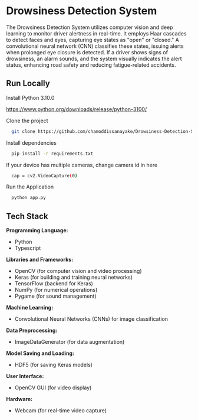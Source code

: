 
# Drowsiness Detection System


The Drowsiness Detection System utilizes computer vision and deep learning to monitor driver alertness in real-time. It employs Haar cascades to detect faces and eyes, capturing eye states as "open" or "closed." A convolutional neural network (CNN) classifies these states, issuing alerts when prolonged eye closure is detected. If a driver shows signs of drowsiness, an alarm sounds, and the system visually indicates the alert status, enhancing road safety and reducing fatigue-related accidents.
## Run Locally

Install Python 3.10.0

https://www.python.org/downloads/release/python-3100/


Clone the project

```bash
  git clone https://github.com/chamoddissanayake/Drowsiness-Detection-System.git
```

Install dependencies

```bash
  pip install -r requirements.txt
```

If your device has multiple cameras, change camera id in here

```bash
  cap = cv2.VideoCapture(0)
```

Run the Application

```bash
  python app.py
```
## Tech Stack

**Programming Language:**
* Python
* Typescript

**Libraries and Frameworks:**

* OpenCV (for computer vision and video processing)
* Keras (for building and training neural networks)
* TensorFlow (backend for Keras)
* NumPy (for numerical operations)
* Pygame (for sound management)

**Machine Learning:**

* Convolutional Neural Networks (CNNs) for image classification

**Data Preprocessing:**

* ImageDataGenerator (for data augmentation)

**Model Saving and Loading:**

  * HDF5 (for saving Keras models)

**User Interface:**

  * OpenCV GUI (for video display)

**Hardware:**
  * Webcam (for real-time video capture)